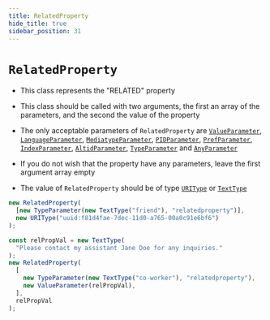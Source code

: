 ```yaml
---
title: RelatedProperty
hide_title: true
sidebar_position: 31
---
```


# `RelatedProperty`

- This class represents the "RELATED" property

- This class should be called with two arguments, the first an array of the
  parameters, and the second the value of the property

- The only acceptable parameters of `RelatedProperty` are
  [`ValueParameter`](/documentation/parameters/valueparameter),
  [`LanguageParameter`](/documentation/parameters/languageparameter),
  [`MediatypeParameter`](/documentation/parameters/mediatypeparameter),
  [`PIDParameter`](/documentation/parameters/pidparameter),
  [`PrefParameter`](/documentation/parameters/prefparameter),
  [`IndexParameter`](/documentation/parameters/indexparameter),
  [`AltidParameter`](/documentation/parameters/altidparameter),
  [`TypeParameter`](/documentation/parameters/typeparameter) and
  [`AnyParameter`](/documentation/parameters/anyparameter)

- If you do not wish that the property have any parameters, leave the first
  argument array empty

- The value of `RelatedProperty` should be of type
  [`URIType`](/documentation/values/uritype) or
  [`TextType`](/documentation/values/texttype-and-textlisttype)

```js
new RelatedProperty(
  [new TypeParameter(new TextType("friend"), "relatedproperty")],
  new URIType("uuid:f81d4fae-7dec-11d0-a765-00a0c91e6bf6")
);

const relPropVal = new TextType(
  "Please contact my assistant Jane Doe for any inquiries."
);
new RelatedProperty(
  [
    new TypeParameter(new TextType("co-worker"), "relatedproperty"),
    new ValueParameter(relPropVal),
  ],
  relPropVal
);
```
